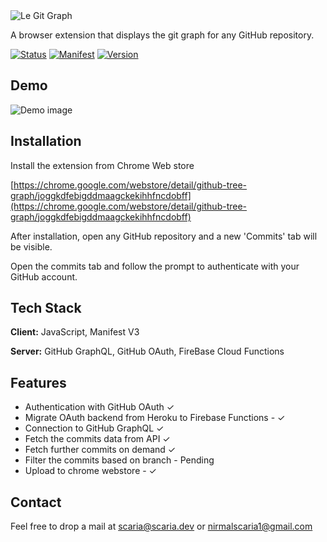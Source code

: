 <picture>
  <source media="(prefers-color-scheme: dark)" srcset="https://drive.google.com/uc?export=download&id=1brZLKMazyQXd7jznNX-sPfKsZ9uUfJTh">
  <source media="(prefers-color-scheme: light)" srcset="https://drive.google.com/uc?export=download&id=1OqQqmJdKCEJzxz8rDo7OhnAxVyNYl1eA">
  <img alt="Le Git Graph" src="https://drive.google.com/uc?export=download&id=1OqQqmJdKCEJzxz8rDo7OhnAxVyNYl1eA">
</picture>


A browser extension that displays the git graph for any GitHub repository.

[![Status](https://img.shields.io/badge/Status-Stable-green)]()
[![Manifest](https://img.shields.io/badge/Manifest-V3-green)]()
[![Version](https://img.shields.io/badge/Version-1.0-green)]()

## Demo
![Demo image](https://drive.google.com/uc?export=download&id=12plJnQgqAvSecLz5jrLajojtuRX2aPyZ)


## Installation

Install the extension from Chrome Web store

[https://chrome.google.com/webstore/detail/github-tree-graph/joggkdfebigddmaagckekihhfncdobff](https://chrome.google.com/webstore/detail/github-tree-graph/joggkdfebigddmaagckekihhfncdobff)


After installation, open any GitHub repository and a new 'Commits' tab will be visible.

Open the commits tab and follow the prompt to authenticate with your GitHub account.
## Tech Stack

**Client:** JavaScript, Manifest V3

**Server:** GitHub GraphQL, GitHub OAuth, FireBase Cloud Functions


## Features

- Authentication with GitHub OAuth  ✓
- Migrate OAuth backend from Heroku to Firebase Functions - ✓
- Connection to GitHub GraphQL ✓
- Fetch the commits data from API ✓
- Fetch further commits on demand ✓
- Filter the commits based on branch - Pending
- Upload to chrome webstore - ✓

## Contact

Feel free to drop a mail at scaria@scaria.dev or nirmalscaria1@gmail.com

